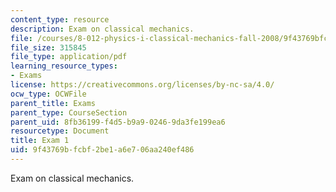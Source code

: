 ```yaml
---
content_type: resource
description: Exam on classical mechanics.
file: /courses/8-012-physics-i-classical-mechanics-fall-2008/9f43769bfcbf2be1a6e706aa240ef486_exam1.pdf
file_size: 315845
file_type: application/pdf
learning_resource_types:
- Exams
license: https://creativecommons.org/licenses/by-nc-sa/4.0/
ocw_type: OCWFile
parent_title: Exams
parent_type: CourseSection
parent_uid: 8fb36199-f4d5-b9a9-0246-9da3fe199ea6
resourcetype: Document
title: Exam 1
uid: 9f43769b-fcbf-2be1-a6e7-06aa240ef486
---
```

Exam on classical mechanics.